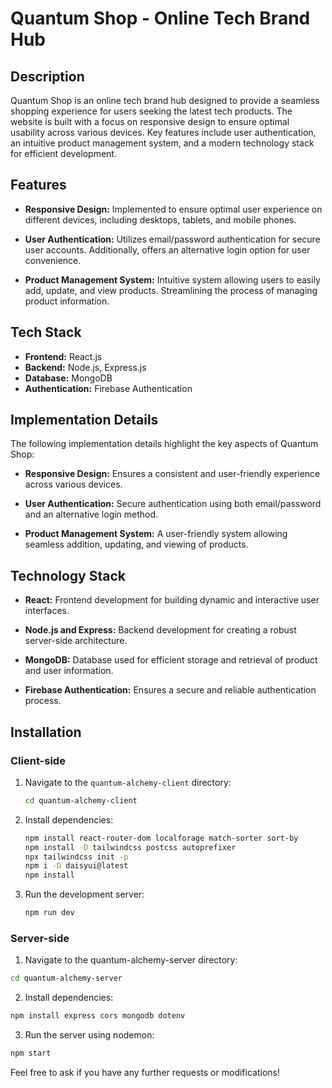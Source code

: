 # Quantum Shop - Online Tech Brand Hub

## Description

Quantum Shop is an online tech brand hub designed to provide a seamless shopping experience for users seeking the latest tech products. The website is built with a focus on responsive design to ensure optimal usability across various devices. Key features include user authentication, an intuitive product management system, and a modern technology stack for efficient development.

## Features

- **Responsive Design:** Implemented to ensure optimal user experience on different devices, including desktops, tablets, and mobile phones.

- **User Authentication:** Utilizes email/password authentication for secure user accounts. Additionally, offers an alternative login option for user convenience.

- **Product Management System:** Intuitive system allowing users to easily add, update, and view products. Streamlining the process of managing product information.

## Tech Stack

- **Frontend:** React.js
- **Backend:** Node.js, Express.js
- **Database:** MongoDB
- **Authentication:** Firebase Authentication

## Implementation Details

The following implementation details highlight the key aspects of Quantum Shop:

- **Responsive Design:** Ensures a consistent and user-friendly experience across various devices.

- **User Authentication:** Secure authentication using both email/password and an alternative login method.

- **Product Management System:** A user-friendly system allowing seamless addition, updating, and viewing of products.

## Technology Stack

- **React:** Frontend development for building dynamic and interactive user interfaces.

- **Node.js and Express:** Backend development for creating a robust server-side architecture.

- **MongoDB:** Database used for efficient storage and retrieval of product and user information.

- **Firebase Authentication:** Ensures a secure and reliable authentication process.

## Installation

### Client-side

1. Navigate to the `quantum-alchemy-client` directory:

   ```bash
   cd quantum-alchemy-client
   ```
2. Install dependencies:
    ```bash
    npm install react-router-dom localforage match-sorter sort-by
    npm install -D tailwindcss postcss autoprefixer
    npx tailwindcss init -p
    npm i -D daisyui@latest
    npm install
    ```
3. Run the development server:
    ```bash
    npm run dev
    ```

### Server-side
1. Navigate to the quantum-alchemy-server directory:

```bash
cd quantum-alchemy-server
```

2. Install dependencies:

```bash
npm install express cors mongodb dotenv
```

3. Run the server using nodemon:

```bash
npm start
```  



Feel free to ask if you have any further requests or modifications!
